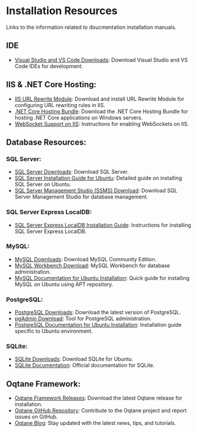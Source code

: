 # Installation Resources

Links to the information related to doucmentation installation manuals.

## IDE

- [Visual Studio and VS Code Downloads](https://visualstudio.microsoft.com/downloads/): Download Visual Studio and VS Code IDEs for development.

## IIS & .NET Core Hosting:

- [IIS URL Rewrite Module](https://www.iis.net/downloads/microsoft/url-rewrite): Download and install URL Rewrite Module for configuring URL rewriting rules in IIS.
- [.NET Core Hosting Bundle](https://dotnet.microsoft.com/en-us/download): Download the .NET Core Hosting Bundle for hosting .NET Core applications on Windows servers.
- [WebSocket Support on IIS](https://learn.microsoft.com/en-us/aspnet/core/fundamentals/websockets?#enabling-websockets-on-iis): Instructions for enabling WebSockets on IIS.

## Database Resources:

### SQL Server:
- [SQL Server Downloads](https://www.microsoft.com/en-us/sql-server/sql-server-downloads): Download SQL Server.
- [SQL Server Installation Guide for Ubuntu](https://docs.microsoft.com/en-us/sql/linux/quickstart-install-connect-ubuntu): Detailed guide on installing SQL Server on Ubuntu.
- [SQL Server Management Studio (SSMS) Download](https://docs.microsoft.com/en-us/sql/ssms/download-sql-server-management-studio-ssms): Download SQL Server Management Studio for database management.

### SQL Server Express LocalDB:
- [SQL Server Express LocalDB Installation Guide](https://docs.microsoft.com/en-us/sql/database-engine/configure-windows/sql-server-express-localdb): Instructions for installing SQL Server Express LocalDB.

### MySQL:
- [MySQL Downloads](https://dev.mysql.com/downloads/): Download MySQL Community Edition.
- [MySQL Workbench Download](https://dev.mysql.com/downloads/workbench/): MySQL Workbench for database administration.
- [MySQL Documentation for Ubuntu Installation](https://dev.mysql.com/doc/mysql-apt-repo-quick-guide/en/): Quick guide for installing MySQL on Ubuntu using APT repository.

### PostgreSQL:
- [PostgreSQL Downloads](https://www.postgresql.org/download/): Download the latest version of PostgreSQL.
- [pgAdmin Download](https://www.pgadmin.org/download/): Tool for PostgreSQL administration.
- [PostgreSQL Documentation for Ubuntu Installation](https://www.postgresql.org/download/linux/ubuntu/): Installation guide specific to Ubuntu environment.

### SQLite:
- [SQLite Downloads](https://www.sqlite.org/download.html): Download SQLite for Ubuntu.
- [SQLite Documentation](https://www.sqlite.org/docs.html): Official documentation for SQLite.

## Oqtane Framework:
- [Oqtane Framework Releases](https://github.com/oqtane/oqtane.framework/releases/latest): Download the latest Oqtane release for installation.
- [Oqtane GitHub Repository](https://github.com/oqtane/oqtane.framework): Contribute to the Oqtane project and report issues on GitHub.
- [Oqtane Blog](https://www.oqtane.org/blog/): Stay updated with the latest news, tips, and tutorials.
